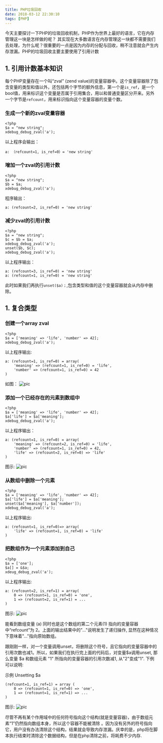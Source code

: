```yaml
---
title: PHP垃圾回收
date: 2018-03-12 22:30:10
tags: [PHP]
---
```


今天主要探讨一下PHP的垃圾回收机制，PHP作为世界上最好的语言，它在内存管理这一块是怎样做的呢？ 其实现在大多数语言在内存管理这一块都不需要我们去处理，为什么呢？很重要的一点是因为内存的分配与回收，稍不注意就会产生内存泄漏。PHP的垃圾回收主要主要使用了引用计数


## 1. 引用计数基本知识
每个PHP变量存在一个叫“zval” (zend value)的变量容器中。这个变量容器除了包含变量的类型和值以外，还包括两个字节的额外信息，第一个是`is_ref`，是一个bool值，用来标识这个变量是否属于引用集合，用以和普通变量区分开来。另外一个字节是`refcount`，用来标识指向这个变量容器的变量个数。

### 生成一个新的zval变量容器

```
<?php
$a = "new string";
xdebug_debug_zval('a');
```
以上程序会输出：
```
a: （refcount=1, is_ref=0）= 'new string'
```

### 增加一个zval的引用计数

```
<?php
$a = "new string";
$b = $a;
xdebug_debug_zval('a');
```

程序输出：
```
a: (refcount=2, is_ref=0) = 'new string'
```

### 减少zval的引用计数

```
<?php
$a = "new string";
$c = $b = $a;
xdebug_debug_zval('a');
unset($b, $c);
xdebug_debug_zval('a');
```

以上程序输出：

```
a: (refcount=3, is_ref=0) = 'new string'
a: (refcount=1, is_ref=0) = 'new string'
```
此时如果我们再执行`unset($a)；`,包含类型和值的这个变量容器就会从内存中删除。


## 1. 复合类型

### 创建一个array zval

```
<?php
$a = ['meaning' => 'life', 'number' => 42];
xdebug_debug_zval('a');
```

以上程序输出:

```
a: (refcount=1, is_ref=0) = array(
    'meaning' => (refcount=1, is_ref=0) = 'life',
    'number' => (refcount=1, is_ref=0) = 42
)
```

如图：
![pic](/imgs/arr1.png)

### 添加一个已经存在的元素到数组中

```
<?php
$a = ['meaning' => 'life', 'number' => 42];
$a['life'] = $a['meaning'];
xdebug_debug_zval('a'); 

```

以上程序输出：

```
a: (refcount=1, is_ref=0) = array(
    'meaning' => (refcount=2, is_ref=0) = 'life',
    'number' => (refcount=1, is_ref=0) = 42,
    'life' => (refcount=2, is_ref=0) => 'life'
)
```

图示:
![pic](/imgs/arr2.png)

### 从数组中删除一个元素

```
<?php
$a = ['meaning' => 'life', 'number' => 42];
$a['life'] = $a['meaning'];
unset($a['meaning'], $a['number']);
xdebug_debug_zval('a');
```

以上程序输出:

```
a: (refcount=1, is_ref=0)=> array(
    'life' => (refcount=1, is_ref=0) = 'life'
)
```

### 把数组作为一个元素添加到自己

```
<?php
$a = ['one'];
$a[] = &$a;
xdeug_debug_zval('a');
```

以上程序输出:

```
a: (refcount=2, is_ref=1) = array(
    0 => (refcount=1, is_ref=0) = 'one',
    1 => (refcount=2, is_ref=1) = ...
)
```

图示:
![pic](/imgs/arr3.png)

能看到数组变量 (a) 同时也是这个数组的第二个元素(1) 指向的变量容器中“refcount”为 2。上面的输出结果中的"..."说明发生了递归操作, 显然在这种情况下意味着"..."指向原始数组。

跟刚刚一样，对一个变量调用unset，将删除这个符号，且它指向的变量容器中的引用次数也减1。所以，如果我们在执行完上面的代码后，对变量$a调用unset, 那么变量 $a 和数组元素 "1" 所指向的变量容器的引用次数减1, 从"2"变成"1". 下例可以说明:

示例 Unsetting $a

```
(refcount=1, is_ref=1) = array (
    0 => (refcount=1, is_ref=0) => 'one',
    1 => (refcount=1, is_ref=1) => ...
)
```

图示:
![pic](/imgs/arr4.png)

尽管不再有某个作用域中的任何符号指向这个结构(就是变量容器)，由于数组元素“1”仍然指向数组本身，所以这个容器不能被清除 。因为没有另外的符号指向它，用户没有办法清除这个结构，结果就会导致内存泄漏。庆幸的是，php将在脚本执行结束时清除这个数据结构，但是在php清除之前，将耗费不少内存.